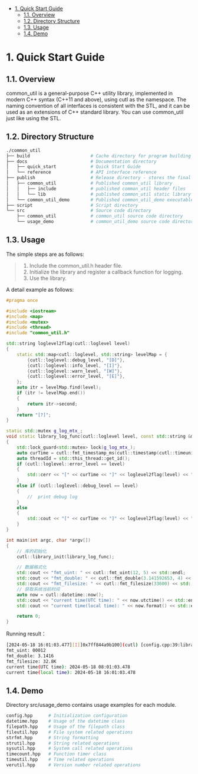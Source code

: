 - [1. Quick Start Guide](#1-quick-start-guide)
  - [1.1. Overview](#11-overview)
  - [1.2. Directory Structure](#12-directory-structure)
  - [1.3. Usage](#13-usage)
  - [1.4. Demo](#14-demo)

# 1. Quick Start Guide

## 1.1. Overview

common_util is a general-purpose C++ utility library, implemented in modern C++ syntax (C++11 and above), using cutl as the namespace. The naming convention of all interfaces is consistent with the STL, and it can be used as an extensions of C++ standard library. You can use common_util just like using the STL.

## 1.2. Directory Structure

```bash
./common_util
├── build                       # Cache directory for program building
├── docs                        # Documentation directory
│   ├── quick_start             # Quick Start Guide
│   └── reference               # API interface reference
├── publish                     # Release directory - stores the final results of the build when using the release configuration
│   ├── common_util             # Published common_util library
│   │   ├── include             # published common_util header files
│   │   └── lib                 # published common_util static library
│   └── common_util_demo        # Published common_util_demo executable program
├── script                      # Script directory
└── src                         # Source code directory
    ├── common_util             # common_util source code directory
    └── usage_demo              # common_util_demo source code directory
```

## 1.3. Usage

The simple steps are as follows:

> 1. Include the common_util.h header file.
> 2. Initialize the library and register a callback function for logging.
> 3. Use the library.

A detail example as follows:

```c++
#pragma once

#include <iostream>
#include <map>
#include <mutex>
#include <thread>
#include "common_util.h"

std::string loglevel2flag(cutl::loglevel level)
{
    static std::map<cutl::loglevel, std::string> levelMap = {
        {cutl::loglevel::debug_level, "[D]"},
        {cutl::loglevel::info_level, "[I]"},
        {cutl::loglevel::warn_level, "[W]"},
        {cutl::loglevel::error_level, "[E]"},
    };
    auto itr = levelMap.find(level);
    if (itr != levelMap.end())
    {
        return itr->second;
    }
    return "[?]";
}

static std::mutex g_log_mtx_;
void static library_log_func(cutl::loglevel level, const std::string &msg)
{
    std::lock_guard<std::mutex> lock(g_log_mtx_);
    auto curTime = cutl::fmt_timestamp_ms(cutl::timestamp(cutl::timeunit::ms));
    auto threadId = std::this_thread::get_id();
    if (cutl::loglevel::error_level == level)
    {
        std::cerr << "[" << curTime << "]" << loglevel2flag(level) << "]" << threadId << "](cutl) " << msg << std::endl;
    }
    else if (cutl::loglevel::debug_level == level)
    {
        //  print debug log
    }
    else
    {
        std::cout << "[" << curTime << "]" << loglevel2flag(level) << "]" << threadId << "](cutl) " << msg << std::endl;
    }
}

int main(int argc, char *argv[])
{
    // 库的初始化
    cutl::library_init(library_log_func);

    // 数据格式化
    std::cout << "fmt_uint: " << cutl::fmt_uint(12, 5) << std::endl;
    std::cout << "fmt_double: " << cutl::fmt_double(3.141592653, 4) << std::endl;
    std::cout << "fmt_filesize: " << cutl::fmt_filesize(33600) << std::endl;
    // 获取系统当前时间
    auto now = cutl::datetime::now();
    std::cout << "current time(UTC time): " << now.utctime() << std::endl;
    std::cout << "current time(local time): " << now.format() << std::endl;

    return 0;
}
```

Running result：

```bash
[2024-05-18 16:01:03.477][I]]0x7ff844a9b100](cutl) [config.cpp:39:library_init] common_util library initialized, version:1.0.0
fmt_uint: 00012
fmt_double: 3.1416
fmt_filesize: 32.8K
current time(UTC time): 2024-05-18 08:01:03.478
current time(local time): 2024-05-18 16:01:03.478
```

## 1.4. Demo

Directory src/usage_demo contains usage examples for each module.

```bash
config.hpp      # Initialization configuration
datetime.hpp    # Usage of the datetime class
filepath.hpp    # Usage of the filepath class
fileutil.hpp    # File system related operations
strfmt.hpp      # String formatting
strutil.hpp     # String related operations
sysutil.hpp     # System call related operations
timecount.hpp   # Function timer class
timeutil.hpp    # Time related operations
verutil.hpp     # Version number related operations
```
